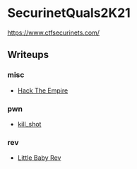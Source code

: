 # SecurinetQuals2K21

https://www.ctfsecurinets.com/

## Writeups

### misc

 - [Hack The Empire](./misc/HackTheEmpire)

### pwn

 - [kill_shot](./pwn/kill_shot)

### rev

 - [Little Baby Rev](./rev/LittleBabyRev)

